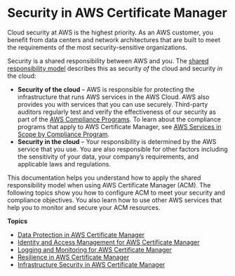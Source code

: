 # Security in AWS Certificate Manager<a name="security"></a>

Cloud security at AWS is the highest priority\. As an AWS customer, you benefit from data centers and network architectures that are built to meet the requirements of the most security\-sensitive organizations\.

Security is a shared responsibility between AWS and you\. The [shared responsibility model](http://aws.amazon.com/compliance/shared-responsibility-model/) describes this as security *of* the cloud and security *in* the cloud:
+ **Security of the cloud** – AWS is responsible for protecting the infrastructure that runs AWS services in the AWS Cloud\. AWS also provides you with services that you can use securely\. Third\-party auditors regularly test and verify the effectiveness of our security as part of the [AWS Compliance Programs](http://aws.amazon.com/compliance/programs/)\. To learn about the compliance programs that apply to AWS Certificate Manager, see [AWS Services in Scope by Compliance Program](http://aws.amazon.com/compliance/services-in-scope/)\.
+ **Security in the cloud** – Your responsibility is determined by the AWS service that you use\. You are also responsible for other factors including the sensitivity of your data, your company’s requirements, and applicable laws and regulations\. 

This documentation helps you understand how to apply the shared responsibility model when using AWS Certificate Manager \(ACM\)\. The following topics show you how to configure ACM to meet your security and compliance objectives\. You also learn how to use other AWS services that help you to monitor and secure your ACM resources\. 

**Topics**
+ [Data Protection in AWS Certificate Manager](data-protection.md)
+ [Identity and Access Management for AWS Certificate Manager](security-iam.md)
+ [Logging and Monitoring for AWS Certificate Manager](security-logging-and-monitoring.md)
+ [Resilience in AWS Certificate Manager](disaster-recovery-resiliency.md)
+ [Infrastructure Security in AWS Certificate Manager](infrastructure-security.md)